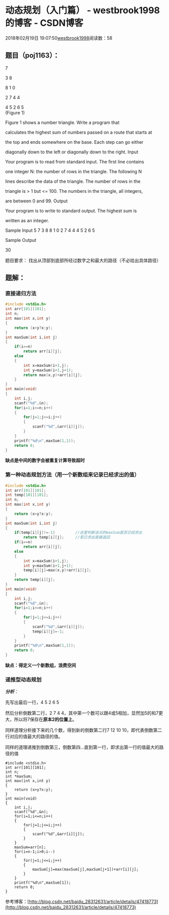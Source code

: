 # 动态规划（入门篇） - westbrook1998的博客 - CSDN博客





2018年02月19日 19:07:50[westbrook1998](https://me.csdn.net/westbrook1998)阅读数：58








## 题目（poj1163）：

> 
7 

  3   8 

  8   1   0 

  2   7   4   4 

  4   5   2   6   5  
(Figure 1)

Figure 1 shows a number triangle. Write a program that 

  calculates the highest sum of numbers passed on a route that starts at 

  the top and ends somewhere on the base. Each step can go either 

  diagonally down to the left or diagonally down to the right. 
Input

Your program is to read from standard input. The first line contains 

  one integer N: the number of rows in the triangle. The following N 

  lines describe the data of the triangle. The number of rows in the 

  triangle is > 1 but <= 100. The numbers in the triangle, all integers, 

  are between 0 and 99.
Output

Your program is to write to standard output. The highest sum is 

  written as an integer.  

  Sample Input
5   7   3 8   8 1 0    2 7 4 4   4 5 2 6 5   

Sample Output

30

题目要求： 找出从顶部到底部所经过数字之和最大的路径（不必给出具体路径）

## 题解：

### 直接递归方法

```cpp
#include <stdio.h>
int arr[101][101];
int n;
int max(int x,int y)
{
    return (x>y?x:y);
}
int maxSum(int i,int j)
{
    if(i==n)
        return arr[i][j];
    else
    {
        int x=maxSum(i+1,j);
        int y=maxSum(i+1,j+1);
        return max(x,y)+arr[i][j];
    }
}
int main(void)
{
    int i,j;
    scanf("%d",&n);
    for(i=1;i<=n;i++)
    {
        for(j=1;j<=i;j++)
        {
            scanf("%d",&arr[i][j]);
        }
    }
    printf("%d\n",maxSum(1,1));
    return 0;
}
```

**缺点是中间的数字会被重复计算导致超时**

### 第一种动态规划方法（用一个新数组来记录已经求出的值）

```cpp
#include <stdio.h>
int arr[101][101];
int temp[101][101];
int n;
int max(int x,int y)
{
    return (x>y?x:y);
}
int maxSum(int i,int j)
{
    if(temp[i][j]!=-1)         //这里判断该点的maxSum是否已经求出
        return temp[i][j];     //若已求出直接返回
    if(i==n)
        return arr[i][j];
    else
    {
        int x=maxSum(i+1,j);
        int y=maxSum(i+1,j+1);
        temp[i][j]=max(x,y)+arr[i][j];
    }
    return temp[i][j];
}
int main(void)
{
    int i,j;
    scanf("%d",&n);
    for(i=1;i<=n;i++)
    {
        for(j=1;j<=i;j++)
        {
            scanf("%d",&arr[i][j]);
            temp[i][j]=-1;
        }
    }
    printf("%d\n",maxSum(1,1));
    return 0;
}
```

**缺点：得定义一个新数组，浪费空间**

### 递推型动态规划

***分析***： 

先写出最后一行，4 5 2 6 5 

然后分析倒数第二行，2 7 4 4，其中第一个数可以跟4或5相加，显然加5的和7更大，所以将7保存在**原本2的位置上**。 

同样道理分析接下来的几个数，得到新的倒数第二行7 12 10 10，即代表倒数第二行对应的值最大的路径的值。 

同样的道理递推到倒数第三，倒数第四…直到第一行，即求出第一行的值最大的路径的值
```
#include <stdio.h>
int arr[101][101];
int n;
int *maxSum;
int max(int x,int y)
{
    return (x>y?x:y);
}
int main(void)
{
    int i,j;
    scanf("%d",&n);
    for(i=1;i<=n;i++)
    {
        for(j=1;j<=i;j++)
        {
            scanf("%d",&arr[i][j]);
        }
    }
    maxSum=arr[n];
    for(i=n-1;i>0;i--)
    {
        for(j=1;j<=i;j++)
        {
            maxSum[j]=max(maxSum[j],maxSum[j+1])+arr[i][j];
        }
    }
    printf("%d\n",maxSum[1]);
    return 0;
}
```

> 
参考博客：[http://blog.csdn.net/baidu_28312631/article/details/47418773](http://blog.csdn.net/baidu_28312631/article/details/47418773)










